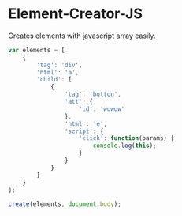 # Element-Creator-JS
Creates elements with javascript array easily.

```javascript
var elements = [
	{
		'tag': 'div',
		'html': 'a',
		'child': [
			{
				'tag': 'button',
				'att': {
					'id': 'wowow'
				},
				'html': 'e',
				'script': {
					'click': function(params) {
						console.log(this);
					}
				}
			}
		]
	}
];

create(elements, document.body);
```
